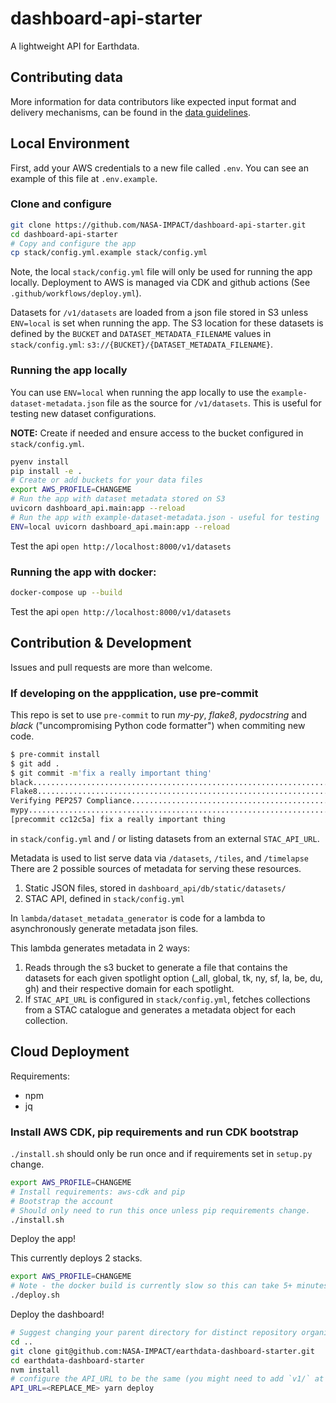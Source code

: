 # dashboard-api-starter

A lightweight API for Earthdata.

## Contributing data
More information for data contributors like expected input format and delivery mechanisms, can be found in the [data guidelines](guidelines/README.md).

## Local Environment

First, add your AWS credentials to a new file called `.env`. You can see an example of this file at `.env.example`.

### Clone and configure

```bash
git clone https://github.com/NASA-IMPACT/dashboard-api-starter.git
cd dashboard-api-starter
# Copy and configure the app
cp stack/config.yml.example stack/config.yml
```

Note, the local `stack/config.yml` file will only be used for running the app locally. Deployment to AWS is managed via CDK and github actions (See `.github/workflows/deploy.yml`).

Datasets for `/v1/datasets` are loaded from a json file stored in S3 unless `ENV=local` is set when running the app. The S3 location for these datasets is defined by the `BUCKET` and `DATASET_METADATA_FILENAME` values in `stack/config.yml`: `s3://{BUCKET}/{DATASET_METADATA_FILENAME}`.

### Running the app locally

You can use `ENV=local` when running the app locally to use the `example-dataset-metadata.json` file as the source for `/v1/datasets`. This is useful for testing new dataset configurations.

**NOTE:** Create if needed and ensure access to the bucket configured in `stack/config.yml`.

```bash
pyenv install
pip install -e .
# Create or add buckets for your data files
export AWS_PROFILE=CHANGEME
# Run the app with dataset metadata stored on S3
uvicorn dashboard_api.main:app --reload
# Run the app with example-dataset-metadata.json - useful for testing
ENV=local uvicorn dashboard_api.main:app --reload
```

Test the api `open http://localhost:8000/v1/datasets`

### Running the app with docker:

```bash
docker-compose up --build
```

Test the api `open http://localhost:8000/v1/datasets`

## Contribution & Development

Issues and pull requests are more than welcome.

### If developing on the appplication, use pre-commit

This repo is set to use `pre-commit` to run *my-py*, *flake8*, *pydocstring* and *black* ("uncompromising Python code formatter") when commiting new code.

```bash
$ pre-commit install
$ git add .
$ git commit -m'fix a really important thing'
black....................................................................Passed
Flake8...................................................................Passed
Verifying PEP257 Compliance..............................................Passed
mypy.....................................................................Passed
[precommit cc12c5a] fix a really important thing
 ```

in `stack/config.yml` and / or listing datasets from an external `STAC_API_URL`.

Metadata is used to list serve data via `/datasets`, `/tiles`, and `/timelapse` There are 2 possible sources of metadata for serving these resources.

1. Static JSON files, stored in `dashboard_api/db/static/datasets/`
2. STAC API, defined in `stack/config.yml`

In `lambda/dataset_metadata_generator` is code for a lambda to asynchronously generate metadata json files.

This lambda generates metadata in 2 ways:

1. Reads through the s3 bucket to generate a file that contains the datasets for each given spotlight option (_all, global, tk, ny, sf, la, be, du, gh) and their respective domain for each spotlight.
2. If `STAC_API_URL` is configured in `stack/config.yml`, fetches collections from a STAC catalogue and generates a metadata object for each collection.

## Cloud Deployment

Requirements:

* npm
* jq

### Install AWS CDK, pip requirements and run CDK bootstrap

`./install.sh` should only be run once and if requirements set in `setup.py` change.

```bash
export AWS_PROFILE=CHANGEME
# Install requirements: aws-cdk and pip
# Bootstrap the account
# Should only need to run this once unless pip requirements change.
./install.sh
```

Deploy the app!

This currently deploys 2 stacks.

```bash
export AWS_PROFILE=CHANGEME
# Note - the docker build is currently slow so this can take 5+ minutes to run 
./deploy.sh
```

Deploy the dashboard!

```bash
# Suggest changing your parent directory for distinct repository organization
cd ..
git clone git@github.com:NASA-IMPACT/earthdata-dashboard-starter.git
cd earthdata-dashboard-starter
nvm install
# configure the API_URL to be the same (you might need to add `v1/` at the end) as returned from `./deploy.sh`
API_URL=<REPLACE_ME> yarn deploy
```
